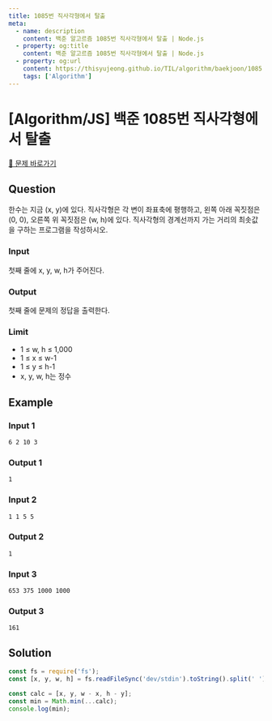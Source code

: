 ```yaml
---
title: 1085번 직사각형에서 탈출
meta:
  - name: description
    content: 백준 알고르즘 1085번 직사각형에서 탈출 | Node.js
  - property: og:title
    content: 백준 알고르즘 1085번 직사각형에서 탈출 | Node.js
  - property: og:url
    content: https://thisyujeong.github.io/TIL/algorithm/baekjoon/1085.html
    tags: ['Algorithm']
---
```


# [Algorithm/JS] 백준 1085번 직사각형에서 탈출

[🔗 문제 바로가기](https://www.acmicpc.net/problem/1085)

## Question

한수는 지금 (x, y)에 있다. 직사각형은 각 변이 좌표축에 평행하고, 왼쪽 아래 꼭짓점은 (0, 0), 오른쪽 위 꼭짓점은 (w, h)에 있다. 직사각형의 경계선까지 가는 거리의 최솟값을 구하는 프로그램을 작성하시오.

### Input

첫째 줄에 x, y, w, h가 주어진다.

### Output

첫째 줄에 문제의 정답을 출력한다.

### Limit

- 1 ≤ w, h ≤ 1,000
- 1 ≤ x ≤ w-1
- 1 ≤ y ≤ h-1
- x, y, w, h는 정수

## Example

### Input 1

```
6 2 10 3
```

### Output 1

```
1
```

### Input 2

```
1 1 5 5
```

### Output 2

```
1
```

### Input 3

```
653 375 1000 1000
```

### Output 3

```
161
```

## Solution

```js
const fs = require('fs');
const [x, y, w, h] = fs.readFileSync('dev/stdin').toString().split(' ').map(Number);

const calc = [x, y, w - x, h - y];
const min = Math.min(...calc);
console.log(min);
```
